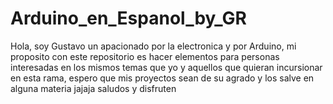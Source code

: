 # Arduino_en_Espanol_by_GR
Hola, soy Gustavo un apacionado por la electronica y por Arduino, mi proposito con este repositorio es hacer elementos para personas interesadas en los mismos temas que yo y aquellos que quieran incursionar en esta rama, espero que mis proyectos sean de su agrado y los salve en alguna materia jajaja saludos y disfruten
